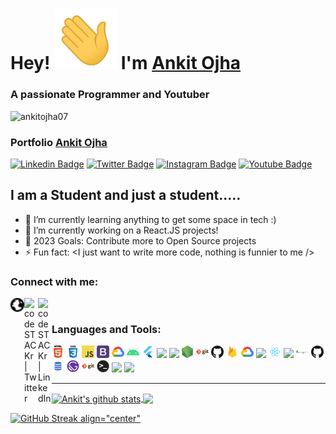 # Hey! <img src="https://github.com/ABSphreak/ABSphreak/blob/master/gifs/Hi.gif" width=100> I'm [Ankit Ojha](https://ankitojha.netlify.app)
### A passionate Programmer and Youtuber
<img src="https://komarev.com/ghpvc/?username=ankitojha07&label=Profile%20views&color=0e75b6&style=flat" alt="ankitojha07" />

### Portfolio [Ankit Ojha](https://ankitojha.netlify.app)

[![Linkedin Badge](https://img.shields.io/badge/-%40ankitojha07-blue?style=flat-square&logo=Linkedin&logoColor=white&link=https://www.linkedin.com/in/ankitojha07/)](https://www.linkedin.com/in/ankitojha07/) 
[![Twitter Badge](https://img.shields.io/badge/-%40ankitojha_07-yellow?style=flat-square&labelColor=1ca0f1&logo=twitter&logoColor=white&link=https://twitter.com/ankitojha_07)](https://twitter.com/ankitojha_07) 
[![Instagram Badge](https://img.shields.io/badge/-%40ankitojha_07-yellowgreen?style=flat-square&logo=instagram&logoColor=white&link=https://www.instagram.com/ankitojha_07/)](https://www.instagram.com/ankitojha_07/) 
[![Youtube Badge](https://img.shields.io/badge/-%40codeforcoffee-orange?style=flat-square&logo=xda-developers&logoColor=white&link=https://youtube.com/@codeforcoffeee)](https://youtube.com/@codeforcoffeee) 

## I am a Student and just a student.....
- 🌱 I’m currently learning anything to get some space in tech :)
- 🔭 I’m currently working on a React.JS projects!
- 🥅 2023 Goals: Contribute more to Open Source projects
- ⚡ Fun fact: <I just want to write more code, nothing is funnier to me />

### Connect with me:

[<img align="left" alt="codeSTACKr.com" width="22px" src="https://raw.githubusercontent.com/iconic/open-iconic/master/svg/globe.svg" />](https://ankitojha.netlify.app)
[<img align="left" alt="codeSTACKr | Twitter" width="22px" src="https://cdn.jsdelivr.net/npm/simple-icons@v3/icons/twitter.svg" />](https://twitter.com/ankitojha_07)
[<img align="left" alt="codeSTACKr | LinkedIn" width="22px" src="https://cdn.jsdelivr.net/npm/simple-icons@v3/icons/linkedin.svg" />](https://www.linkedin.com/in/ankitojha07/)

<br/>

### Languages and Tools:
<code><img height="20" src="https://raw.githubusercontent.com/github/explore/80688e429a7d4ef2fca1e82350fe8e3517d3494d/topics/html/html.png"></code>
<code><img height="20" src="https://raw.githubusercontent.com/github/explore/80688e429a7d4ef2fca1e82350fe8e3517d3494d/topics/css/css.png"></code>
<code><img height="20" src="https://raw.githubusercontent.com/github/explore/main/topics/javascript/javascript.png"></code>
<code><img height="20" src="https://raw.githubusercontent.com/github/explore/main/topics/bootstrap/bootstrap.png"></code>
<code><img height="20" src="https://raw.githubusercontent.com/github/explore/main/topics/google-cloud/google-cloud.png"></code>
<code><img height="20" src="https://raw.githubusercontent.com/github/explore/main/topics/android/android.png"></code>
<code><img height="20" src="https://raw.githubusercontent.com/github/explore/main/topics/flutter/flutter.png"></code>
<code><img height="20" src="https://raw.githubusercontent.com/jmnote/z-icons/master/svg/go.svg"></code>
<code><img height="20" src="https://raw.githubusercontent.com/jmnote/z-icons/master/16x16/python.png"></code>
<code><img height="20" src="https://raw.githubusercontent.com/github/explore/80688e429a7d4ef2fca1e82350fe8e3517d3494d/topics/nodejs/nodejs.png"></code>
<code><img height="20" src="https://raw.githubusercontent.com/github/explore/80688e429a7d4ef2fca1e82350fe8e3517d3494d/topics/git/git.png"></code>
<code><img height="20" src="https://raw.githubusercontent.com/github/explore/main/topics/github/github.png"></code>
<code><img height="20" src="https://raw.githubusercontent.com/github/explore/main/topics/firebase/firebase.png"></code>
<code><img height="20" src="https://raw.githubusercontent.com/github/explore/main/topics/google-cloud/google-cloud.png"></code>
<code><img height="20" src="https://raw.githubusercontent.com/jmnote/z-icons/master/svg/kubernetes.svg"></code>
<code><img height="20" src="https://raw.githubusercontent.com/github/explore/80688e429a7d4ef2fca1e82350fe8e3517d3494d/topics/react/react.png"></code>
<code><img height="20" src="https://www.docker.com/sites/default/files/d8/2019-07/Moby-logo.png"></code>
<code><img height="20" src="https://raw.githubusercontent.com/github/explore/80688e429a7d4ef2fca1e82350fe8e3517d3494d/topics/mongodb/mongodb.png"></code>
<code><img height="20" src="https://raw.githubusercontent.com/github/explore/78df643247d429f6cc873026c0622819ad797942/topics/github/github.png"></code>
<code><img height="20" src="https://raw.githubusercontent.com/github/explore/80688e429a7d4ef2fca1e82350fe8e3517d3494d/topics/sql/sql.png"></code>
<code><img height="20" src="https://raw.githubusercontent.com/github/explore/e94815998e4e0713912fed477a1f346ec04c3da2/topics/gatsby/gatsby.png"></code>
<code><img height="20" src="https://raw.githubusercontent.com/github/explore/80688e429a7d4ef2fca1e82350fe8e3517d3494d/topics/git/git.png"></code>
<code><img height="20" src="https://raw.githubusercontent.com/github/explore/80688e429a7d4ef2fca1e82350fe8e3517d3494d/topics/terminal/terminal.png"></code>
<code><img height="20" src="https://cdn.iconscout.com/icon/free/png-512/rabbitmq-282296.png"></code>
<code><img height="20" src="https://codersera.com/blog/wp-content/uploads/2019/02/nginx-logo.png"></code>

---

<a href="https://github.com/ankitojha07">
 <img align="center" src="https://github-readme-stats.vercel.app/api?username=ankitojha07&include_all_commits=true&count_private=true&show_icons=true&theme=default&line_height=27" alt="Ankit's github stats"/>
</a>
<a href="https://github.com/ankitojha07">
  <img align="center" src="https://github-readme-stats.vercel.app/api/top-langs/?username=ankitojha07&theme=default&layout=compact&langs_count=10&hide_langs_below=1" />
</a>

[![GitHub Streak align="center"](https://streak-stats.demolab.com/?user=ankitojha07&theme=default)](https://git.io/streak-stats)




